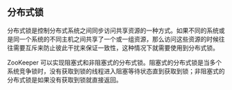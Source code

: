 ## 分布式锁

分布式锁是控制分布式系统之间同步访问共享资源的一种方式。如果不同的系统或是同一个系统的不同主机之间共享了一个或一组资源，那么访问这些资源的时候往往需要互斥来防止彼此干扰来保证一致性，这种情况下就需要使用到分布式锁。

ZooKeeper 可以实现阻塞式和非阻塞式的分布式锁。阻塞式的分布式锁是当多个系统竞争锁时，没有获取到锁的线程进入阻塞等待状态直到获取到锁；非阻塞式的分布式锁是如果没有获取到锁就直接返回。

